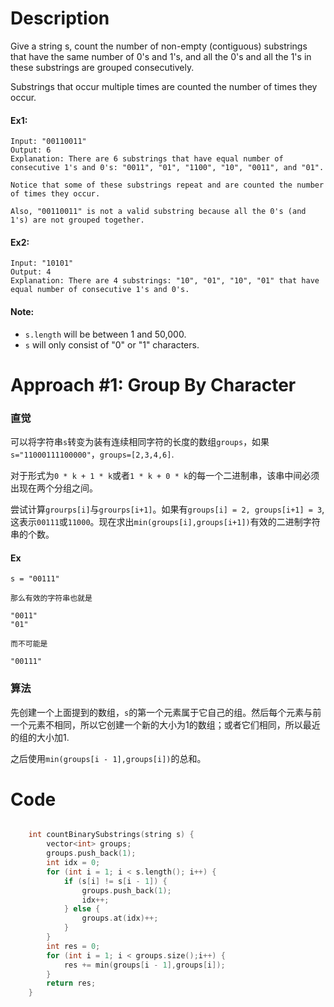 # Description

Give a string s, count the number of non-empty (contiguous) substrings that have the same number of 0's and 1's, and all the 0's and all the 1's in these substrings are grouped consecutively.

Substrings that occur multiple times are counted the number of times they occur.

#### Ex1:

```
Input: "00110011"
Output: 6
Explanation: There are 6 substrings that have equal number of consecutive 1's and 0's: "0011", "01", "1100", "10", "0011", and "01".

Notice that some of these substrings repeat and are counted the number of times they occur.

Also, "00110011" is not a valid substring because all the 0's (and 1's) are not grouped together.

```

#### Ex2:

```
Input: "10101"
Output: 4
Explanation: There are 4 substrings: "10", "01", "10", "01" that have equal number of consecutive 1's and 0's.

```

#### Note:

* `s.length` will be between 1 and 50,000.
* `s` will only consist of "0" or "1" characters.

# Approach #1: Group By Character 

### 直觉

可以将字符串`s`转变为装有连续相同字符的长度的数组`groups`，如果`s="11000111100000"`，`groups=[2,3,4,6]`.

对于形式为`0 * k + 1 * k`或者`1 * k + 0 * k`的每一个二进制串，该串中间必须出现在两个分组之间。

尝试计算`grourps[i]`与`grourps[i+1]`。如果有`groups[i] = 2, groups[i+1] = 3`,这表示`00111`或`11000`。现在求出`min(groups[i],groups[i+1])`有效的二进制字符串的个数。

#### Ex 
```
s = "00111"

那么有效的字符串也就是

"0011"
"01"

而不可能是

"00111"

```

### 算法

先创建一个上面提到的数组，`s`的第一个元素属于它自己的组。然后每个元素与前一个元素不相同，所以它创建一个新的大小为1的数组；或者它们相同，所以最近的组的大小加1.

之后使用`min(groups[i - 1],groups[i])`的总和。

# Code

```c++

    int countBinarySubstrings(string s) {
        vector<int> groups;
        groups.push_back(1);
        int idx = 0;
        for (int i = 1; i < s.length(); i++) {
            if (s[i] != s[i - 1]) {
                groups.push_back(1);
                idx++;
            } else {
                groups.at(idx)++;
            }
        }
        int res = 0;
        for (int i = 1; i < groups.size();i++) {
            res += min(groups[i - 1],groups[i]);
        }
        return res;
    }

```


